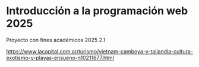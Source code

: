 # Introducción a la programación web 2025

Proyecto con fines académicos 2025 2.1

https://www.lacapital.com.ar/turismo/vietnam-camboya-y-tailandia-cultura-exotismo-y-playas-ensueno-n10211677.html
